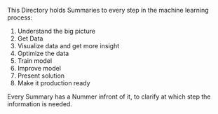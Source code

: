 This Directory holds Summaries to every step in the machine learning process:
1.  Understand the big picture
2.  Get Data
3.  Visualize data and get more insight
4.  Optimize the data
5.  Train model
6.  Improve model
7.  Present solution
8.  Make it production ready

Every Summary has a Nummer infront of it, to clarify at which step the information is needed.